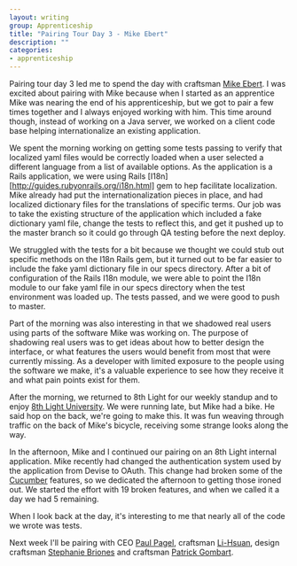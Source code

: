 ```yaml
---
layout: writing
group: Apprenticeship
title: "Pairing Tour Day 3 - Mike Ebert"
description: ""
categories:
- apprenticeship
---
```


Pairing tour day 3 led me to spend the day with craftsman [Mike Ebert](http://www.8thlight.com/our-team/mike-ebert). I was excited about pairing with Mike because when I started as an apprentice Mike was nearing the end of his apprenticeship, but we got to pair a few times together and I always enjoyed working with him. This time around though, instead of working on a Java server, we worked on a client code base helping internationalize an existing application.

We spent the morning working on getting some tests passing to verify that localized yaml files would be correctly loaded when a user selected a different language from a list of available options. As the application is a Rails application, we were using Rails [I18n][http://guides.rubyonrails.org/i18n.html] gem to hep facilitate localization. Mike already had put the internationalization pieces in place, and had localized dictionary files for the translations of specific terms. Our job was to take the existing structure of the application which included a fake dictionary yaml file, change the tests to reflect this, and get it pushed up to the master branch so it could go through QA testing before the next deploy.

We struggled with the tests for a bit because we thought we could stub out specific methods on the I18n Rails gem, but it turned out to be far easier to include the fake yaml dictionary file in our specs directory. After a bit of configuration of the Rails I18n module, we were able to point the I18n module to our fake yaml file in our specs directory when the test environment was loaded up. The tests passed, and we were good to push to master.

Part of the morning was also interesting in that we shadowed real users using parts of the software Mike was working on. The purpose of shadowing real users was to get ideas about how to better design the interface, or what features the users would benefit from most that were currently missing. As a developer with limited exposure to the people using the software we make, it's a valuable experience to see how they receive it and what pain points exist for them.

After the morning, we returned to 8th Light for our weekly standup and to enjoy [8th Light University](http://university.8thlight.com/). We were running late, but Mike had a bike. He said hop on the back, we're going to make this. It was fun weaving through traffic on the back of Mike's bicycle, receiving some strange looks along the way.

In the afternoon, Mike and I continued our pairing on an 8th Light internal application. Mike recently had changed the authentication system used by the application from Devise to OAuth. This change had broken some of the [Cucumber](http://cukes.info/) features, so we dedicated the afternoon to getting those ironed out. We started the effort with 19 broken features, and when we called it a day we had 5 remaining.

When I look back at the day, it's interesting to me that nearly all of the code we wrote was tests.

Next week I'll be pairing with CEO [Paul Pagel](http://www.8thlight.com/our-team/paul-pagel), craftsman [Li-Hsuan](http://www.8thlight.com/our-team/lihsuan-lung), design craftsman [Stephanie Briones](http://www.8thlight.com/our-team/stephanie-briones) and craftsman [Patrick Gombart](http://www.8thlight.com/our-team/patrick-gombert).
